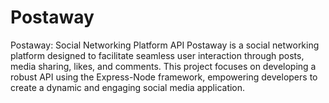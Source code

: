 # Postaway
Postaway: Social Networking Platform API Postaway is a social networking platform designed to facilitate seamless user interaction through posts, media sharing, likes, and comments. This project focuses on developing a robust API using the Express-Node framework, empowering developers to create a dynamic and engaging social media application.
